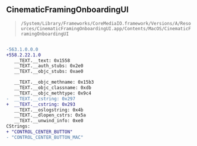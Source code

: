 ## CinematicFramingOnboardingUI

> `/System/Library/Frameworks/CoreMediaIO.framework/Versions/A/Resources/CinematicFramingOnboardingUI.app/Contents/MacOS/CinematicFramingOnboardingUI`

```diff

-563.1.0.0.0
+558.2.22.1.0
   __TEXT.__text: 0x1558
   __TEXT.__auth_stubs: 0x2e0
   __TEXT.__objc_stubs: 0xae0

   __TEXT.__objc_methname: 0x15b3
   __TEXT.__objc_classname: 0xdb
   __TEXT.__objc_methtype: 0x9c4
-  __TEXT.__cstring: 0x297
+  __TEXT.__cstring: 0x293
   __TEXT.__oslogstring: 0x4b
   __TEXT.__dlopen_cstrs: 0x5a
   __TEXT.__unwind_info: 0xe0
CStrings:
+ "CONTROL_CENTER_BUTTON"
- "CONTROL_CENTER_BUTTON_MAC"

```
